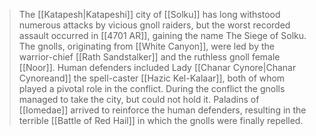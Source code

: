 > The [[Katapesh|Katapeshi]] city of [[Solku]] has long withstood numerous attacks by vicious gnoll raiders, but the worst recorded assault occurred in [[4701 AR]], gaining the name The Siege of Solku.
> The gnolls, originating from [[White Canyon]], were led by the warrior-chief [[Rath Sandstalker]] and the ruthless gnoll female [[Noor]]. Human defenders included Lady [[Chanar Cynore|Chanar Cynoreand]] the spell-caster [[Hazic Kel-Kalaar]], both of whom played a pivotal role in the conflict.
> During the conflict the gnolls managed to take the city, but could not hold it. Paladins of [[Iomedae]] arrived to reinforce the human defenders, resulting in the terrible [[Battle of Red Hail]] in which the gnolls were finally repelled.







